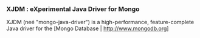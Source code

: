 ### XJDM : eXperimental Java Driver for Mongo

XJDM (neé "mongo-java-driver") is a high-performance, feature-complete Java
driver for the [Mongo Database | http://www.mongodb.org]
